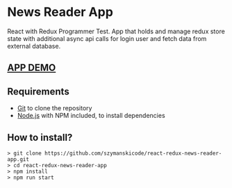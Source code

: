 # News Reader App

React with Redux Programmer Test. App that holds and manage redux store state with additional async api calls for login user and fetch data from external database.

## [APP DEMO](https://react-redux-news-reader-app.vercel.app)

## Requirements

- [Git](https://git-scm.com/downloads) to clone the repository
- [Node.js](https://nodejs.org/en/download/) with NPM included, to install dependencies

## How to install?

    > git clone https://github.com/szymanskicode/react-redux-news-reader-app.git
    > cd react-redux-news-reader-app
    > npm install
    > npm run start
